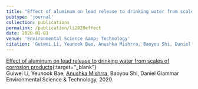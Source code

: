 ```yaml
---
title: "Effect of aluminum on lead release to drinking water from scales of corrosion products"
pubtype: 'journal'
collection: publications
permalink: /publication/li2020effect
date: 2020-01-01
venue: 'Environmental Science &amp; Technology'
citation: 'Guiwei Li, Yeunook Bae, Anushka Mishrra, Baoyou Shi, Daniel Giammar,&quot;Effect of aluminum on lead release to drinking water from scales of corrosion products.&quot; Environmental Science &amp;amp; Technology, 2020.'
---
```

[Effect of aluminum on lead release to drinking water from scales of corrosion products](https://scholar.google.com/scholar?q=Effect+of+aluminum+on+lead+release+to+drinking+water+from+scales+of+corrosion+products){:target="_blank"}<br />
Guiwei Li, Yeunook Bae, <ins>Anushka Mishrra</ins>, Baoyou Shi, Daniel Giammar <br />
Environmental Science & Technology, 2020.
